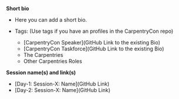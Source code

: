 **Short bio**

- Here you can add a short bio.

- Tags: (Use tags if you have an profiles in the CarpentryCon repo)
  - [CarpentryCon Speaker](GitHub Link to the existing Bio)
  - [CarpentryCon Taskforce](GitHub Link to the existing Bio)
  - The Carpentries
  - Other Carpentries Roles
 
**Session name(s) and link(s)**

- [Day-1: Session-X: Name](GitHub Link)
- [Day-2: Session-X: Name](GitHub Link)
